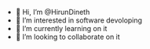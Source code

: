- 👋 Hi, I’m @HirunDineth
- 👀 I’m interested in software devoloping
- 🌱 I’m currently learning on it
- 💞️ I’m looking to collaborate on it

<!---
HirunDineth/HirunDineth is a ✨ special ✨ repository because its `README.md` (this file) appears on your GitHub profile.
You can click the Preview link to take a look at your changes.
--->
